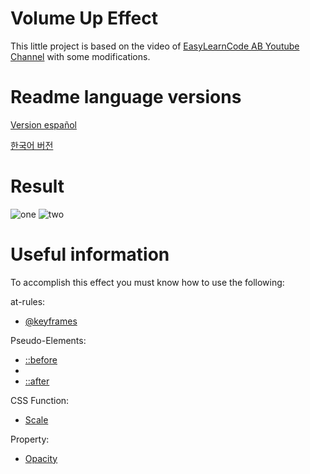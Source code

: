 # Volume Up Effect
This little project is based on the video of [EasyLearnCode AB Youtube Channel](https://www.youtube.com/watch?v=gQf5BBmLCfI&t=31s) with some modifications. 

# Readme language versions
[Version español]()

[한국어 버전]()

# Result
![one]()
![two]()


# Useful information
To accomplish this effect you must know how to use the following:

at-rules: 

- [@keyframes](https://developer.mozilla.org/en-US/docs/Web/CSS/@keyframes)

Pseudo-Elements: 

- [::before](https://developer.mozilla.org/en-US/docs/Web/CSS/::before)
- 
- [::after](https://developer.mozilla.org/en-US/docs/Web/CSS/::after)

CSS Function: 

- [Scale](https://developer.mozilla.org/en-US/docs/Web/CSS/transform-function/scale())

Property: 

- [Opacity](https://developer.mozilla.org/en-US/docs/Web/CSS/opacity)